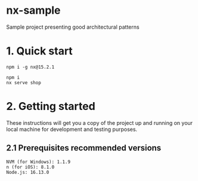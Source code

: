 # nx-sample
Sample project presenting good architectural patterns

# 1. Quick start
```
npm i -g nx@15.2.1

npm i
nx serve shop
```

# 2. Getting started

These instructions will get you a copy of the project up and running on your local machine for development and testing
purposes.

## 2.1 Prerequisites recommended versions
```
NVM (for Windows): 1.1.9
n (for iOS): 8.1.0
Node.js: 16.13.0
```
